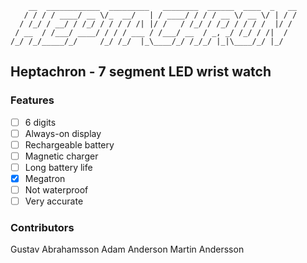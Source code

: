 ```
    __  ____________  _________   ________  ______  ____  _   __
   / / / / ____/ __ \/_  __/   | / ____/ / / / __ \/ __ \/ | / /
  / /_/ / __/ / /_/ / / / / /| |/ /   / /_/ / /_/ / / / /  |/ / 
 / __  / /___/ ____/ / / / ___ / /___/ __  / _, _/ /_/ / /|  /  
/_/ /_/_____/_/     /_/ /_/  |_\____/_/ /_/_/ |_|\____/_/ |_/   
```                                                                


## Heptachron - 7 segment LED wrist watch

### Features
 - [ ] 6 digits
 - [ ] Always-on display
 - [ ] Rechargeable battery
 - [ ] Magnetic charger
 - [ ] Long battery life
 - [x] Megatron
 - [ ] Not waterproof
 - [ ] Very accurate

### Contributors

Gustav Abrahamsson
Adam Anderson
Martin Andersson

